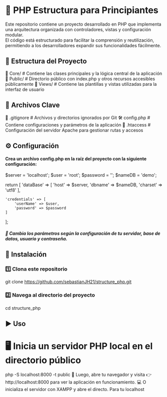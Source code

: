 # 🚀 PHP Estructura para Principiantes  

Este repositorio contiene un proyecto desarrollado en PHP que implementa una arquitectura organizada con controladores, vistas y configuración modular.  
El código está estructurado para facilitar la comprensión y reutilización, permitiendo a los desarrolladores expandir sus funcionalidades fácilmente.  

## 📂 Estructura del Proyecto  

📁 Core/      # Contiene las clases principales y la lógica central de la aplicación
📁 Public/    # Directorio público con index.php y otros recursos accesibles públicamente
📁 Views/     # Contiene las plantillas y vistas utilizadas para la interfaz de usuario

## 📄 Archivos Clave
📜 .gitignore        # Archivos y directorios ignorados por Git
🛠️ config.php        # Contiene configuraciones y parámetros de la aplicación
📜 .htaccess         # Configuración del servidor Apache para gestionar rutas y accesos 

## ⚙️ Configuración
#### Crea un archivo config.php en la raíz del proyecto con la siguiente configuración:

$server = 'localhost';
$user = 'root';
$password = '';
$nameDB = 'demo';

return [
    'dataBase' => [
        'host' => $server,
        'dbname' => $nameDB,
        'charset' => 'utf8'
    ],

    'credentials' => [
        'userName' => $user,
        'password' => $password
    ]
];
##### 🔧 Cambia los parámetros según la configuración de tu servidor, base de datos, usuario y contraseña.


## 🔧 Instalación
### 1️⃣ Clona este repositorio  
git clone https://github.com/sebastianJH21/structure_php.git

### 2️⃣ Navega al directorio del proyecto  
cd structure_php



## ▶️ Uso
# 🖥️ Inicia un servidor PHP local en el directorio público  
php -S localhost:8000 -t public
🔗 Luego, abre tu navegador y visita 👉 http://localhost:8000 para ver la aplicación en funcionamiento.
💻 O inicializa el servidor con XAMPP y abre el directo. Para tu localhost


